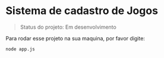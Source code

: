<h1>Sistema de cadastro de Jogos</h1>

> Status do projeto: Em desenvolvimento

Para rodar esse projeto na sua maquina, por favor digite:

```
node app.js
```
